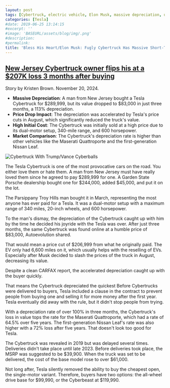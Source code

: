 ```yaml
---
layout: post
tags: [Cybertruck, electric vehicle, Elon Musk, massive depreciation, urban cowboys]
categories: [Tesla]
#date: 2019-06-25 13:14:15
#excerpt: ''
#image: 'BASEURL/assets/blog/img/.png'
#description:
#permalink:
title: 'Bless His Heart/Elon Musk: Fugly Cybertruck Has Massive Short-Term Depreciation. Only Urban Cowboys Would Buy This Monstrosity.'
---
```



## [New Jersey Cybertruck owner flips his at a $207K loss 3 months after buying](https://www.motorbiscuit.com/tesla-cybertruck-depreciation/)

Story by Kristen Brown. November 20, 2024.

- **Massive Depreciation**: A man from New Jersey bought a Tesla Cybertruck for $289,999, but its value dropped to $83,000 in just three months, a 113% depreciation.
- **Price Drop Impact**: The depreciation was accelerated by Tesla's price cuts in August, which significantly reduced the truck's value.
- **High Initial Cost**: The Cybertruck was initially sold at a high price due to its dual-motor setup, 340-mile range, and 600 horsepower.
- **Market Comparison**: The Cybertruck's depreciation rate is higher than other vehicles like the Maserati Quattroporte and the first-generation Nissan Leaf.

![Cybertruck With Trump/Vance Cyberballs](https://ralphhightower.github.io/blog/289464.jpg)

The Tesla Cybertruck is one of the most provocative cars on the road. You either love them or hate them. A man from New Jersey must have really loved them since he agreed to pay $289,999 for one. A Garden State Porsche dealership bought one for $244,000, added $45,000, and put it on the lot.

The Parsippany Troy Hills man bought it in March, representing the most anyone has ever paid for a Tesla. It was a dual-motor setup with a maximum range of 340 miles, 20-inch wheels, and 600 horsepower.

To the man's dismay, the depreciation of the Cybertruck caught up with him by the time he decided his joyride with the Tesla was over. After just three months, the same Cybertruck was found online at a humble price of $83,000, Autoevolution shared.

That would mean a price cut of $206,999 from what he originally paid. The EV only had 6,600 miles on it, which usually helps with the reselling of EVs. Especially after Musk decided to slash the prices of the truck in August, decreasing its value.

Despite a clean CARFAX report, the accelerated depreciation caught up with the buyer quickly.

That means the Cybertruck depreciated the quickest
Before Cybertrucks were delivered to buyers, Tesla included a clause in the contract to prevent people from buying one and selling it for more money after the first year. Tesla eventually did away with the rule, but it didn't stop people from trying.

With a depreciation rate of over 100% in three months, the Cybertruck's loss in value tops the rate for the Maserati Quattroporte, which had a rate of 64.5% over five years. The first-generation Nissan Leaf's rate was also higher with a 72% loss after five years. That doesn't look too good for Tesla.

The Cybertruck was revealed in 2019 but was delayed several times. Deliveries didn't take place until late 2023. Before deliveries took place, the MSRP was suggested to be $39,900. When the truck was set to be delivered, the cost of the base model rose to over $61,000.

Not long after, Tesla silently removed the ability to buy the cheapest open, the single-motor variant. Therefore, buyers have two options: the all-wheel drive base for $99,990, or the Cyberbeast at $119,990.